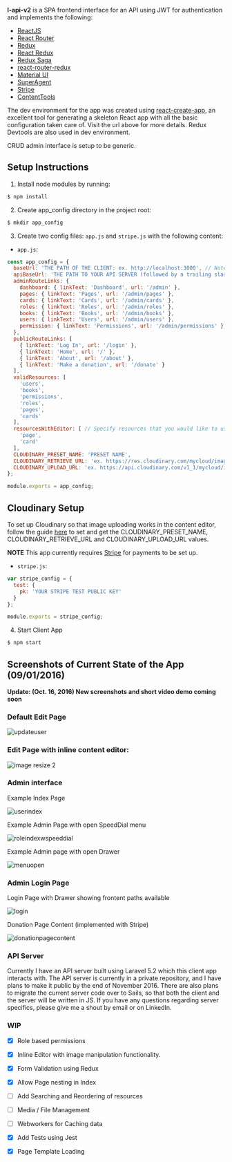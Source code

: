 **l-api-v2** is a SPA frontend interface for an API using JWT for authentication and implements the following: 
- [ReactJS](https://facebook.github.io/react/)
- [React Router](https://github.com/reactjs/react-router)
- [Redux](http://redux.js.org)
- [React Redux](https://github.com/reactjs/react-redux)
- [Redux Saga](https://github.com/yelouafi/redux-saga)
- [react-router-redux](https://github.com/reactjs/react-router-redux)
- [Material UI](http://www.material-ui.com/)
- [SuperAgent](https://github.com/visionmedia/superagent)
- [Stripe](https://stripe.com)
- [ContentTools](http://getcontenttools.com)

The dev environment for the app was created using [react-create-app](https://github.com/facebookincubator/create-react-app), an excellent tool for generating a skeleton React app with all the basic configuration taken care of. Visit the url above for more details. Redux Devtools are also used in dev environment.

CRUD admin interface is setup to be generic. 

## Setup Instructions

1. Install node modules by running: 
```bash
$ npm install
```

2. Create app_config directory in the project root:
```bash
$ mkdir app_config
```

3. Create two config files: `app.js` and `stripe.js` with the following content:
- `app.js`:
```javascript
const app_config = {
  baseUrl: 'THE PATH OF THE CLIENT: ex. http://localhost:3000', // Note: If you are unsure what this is, try running `npm start` to see.
  apiBaseUrl: 'THE PATH TO YOUR API SERVER (followed by a trailing slash "/"): ex. http://localhost:8000/api/',
  adminRouteLinks: {
    dashboard: { linkText: 'Dashboard', url: '/admin' },
    pages: { linkText: 'Pages', url: '/admin/pages' },
    cards: { linkText: 'Cards', url: '/admin/cards' },
    roles: { linkText: 'Roles', url: '/admin/roles' },
    books: { linkText: 'Books', url: '/admin/books' },
    users: { linkText: 'Users', url: '/admin/users' },
    permission: { linkText: 'Permissions', url: '/admin/permissions' },
  },
  publicRouteLinks: [
    { linkText: 'Log In', url: '/login' },
    { linkText: 'Home', url: '/' },
    { linkText: 'About', url: '/about' },
    { linkText: 'Make a donation', url: '/donate' }
  ],
  validResources: [
    'users',
    'books',
    'permissions',
    'roles',
    'pages',
    'cards'
  ],
  resourcesWithEditor: [ // Specify resources that you would like to use the inline editor for rather than a form.
    'page',
    'card'
  ],
  CLOUDINARY_PRESET_NAME: 'PRESET NAME',
  CLOUDINARY_RETRIEVE_URL: 'ex. https://res.cloudinary.com/mycloud/image/upload',
  CLOUDINARY_UPLOAD_URL: 'ex. https://api.cloudinary.com/v1_1/mycloud/image/upload'
};

module.exports = app_config;
```

## Cloudinary Setup

To set up Cloudinary so that image uploading works in the content editor, follow the guide [here](http://getcontenttools.com/tutorials/image-uploads-with-cloudinary) to set and get the CLOUDINARY_PRESET_NAME, CLOUDINARY_RETRIEVE_URL and CLOUDINARY_UPLOAD_URL values.

**NOTE** This app currently requires [Stripe](https://stripe.com/) for payments to be set up.

- `stripe.js`:
```javascript
var stripe_config = {
  test: {
    pk: 'YOUR STRIPE TEST PUBLIC KEY'
  }
};

module.exports = stripe_config; 
```

4. Start Client App
```bash
$ npm start
```

## Screenshots of Current State of the App (09/01/2016)
**Update: (Oct. 16, 2016) New screenshots and short video demo coming soon**
### Default Edit Page

![updateuser](https://cloud.githubusercontent.com/assets/3317231/18188929/f211ae94-706a-11e6-96e6-965cbd448d59.JPG)

### Edit Page with inline content editor:

![image resize 2](https://cloud.githubusercontent.com/assets/3317231/18188875/83a42932-706a-11e6-9257-3da0cbdd4d2a.JPG)


### Admin interface

Example Index Page

![userindex](https://cloud.githubusercontent.com/assets/3317231/18188874/83a15590-706a-11e6-8b94-2421abb8cd3c.JPG)

Example Admin Page with open SpeedDial menu

![roleindexwspeeddial](https://cloud.githubusercontent.com/assets/3317231/18188873/839b2a30-706a-11e6-9760-b2bf0ad29b07.JPG)

Example Admin page with open Drawer

![menuopen](https://cloud.githubusercontent.com/assets/3317231/18188872/8392df88-706a-11e6-84eb-7863e1293b1e.JPG)

### Admin Login Page

Login Page with Drawer showing frontent paths available

![login](https://cloud.githubusercontent.com/assets/3317231/18188871/837df6a4-706a-11e6-9008-df6bf144c9aa.JPG)

Donation Page Content (implemented with Stripe)

![donationpagecontent](https://cloud.githubusercontent.com/assets/3317231/18188998/994dd7dc-706b-11e6-9f77-fc4e8bed10fa.JPG)

### API Server

Currently I have an API server built using Laravel 5.2 which this client app interacts with. The API server is currently in a private repository, and I have plans to make it public by the end of November 2016. There are also plans to migrate the current server code over to Sails, so that both the client and the server will be written in JS. If you have any questions regarding server specifics, please give me a shout by email or on LinkedIn.

### WIP

- [x] Role based permissions
- [x] Inline Editor with image manipulation functionality.
- [x] Form Validation using Redux
- [x] Allow Page nesting in Index
- [ ] Add Searching and Reordering of resources
- [ ] Media / File Management
- [ ] Webworkers for Caching data
- [x] Add Tests using Jest
- [x] Page Template Loading
 
